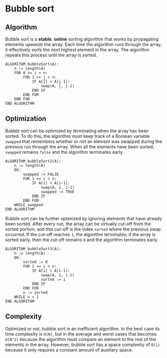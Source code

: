 # Bubble sort

## Algorithm
Bubble sort is a **stable**, **online** sorting algorithm that works by propagating elements upwards the array. Each time the algorithm runs through the array, it effectively sorts the next highest element in the array. The algorithm repeats this process until the array is sorted.
```
ALGORITHM bubbleSort(A):
    n := length(A)
    FOR 0 <= i < n:
        FOR 1 <= j < n:
            IF A[j] < A[j-1]:
                swap(A, j, j-1)
            END IF
        END FOR
    END FOR
END ALGORITHM
```

## Optimization
Bubble sort can be optimized by terminating when the array has been sorted. To do this, the algorithm must keep track of a Boolean variable `swapped` that remembers whether or not an element was swapped during the previous run through the array. When all the elements have been sorted, `swapped` remains `false` and the algorithm terminates early.
```
ALGORITHM bubbleSort2(A):
    n := length(A)
    DO:
        swapped := FALSE
        FOR 1 <= i < n:
            IF A[i] < A[i-1]:
                swap(A, i, i-1)
                swapped := TRUE
            END IF
        END FOR
    WHILE swapped
END ALGORITHM
```
Bubble sort can be further optimized by ignoring elements that have already been sorted. After every run, the array can be virtually cut-off from the sorted portion, and this cut-off is the index `sorted` where the previous swap occurred. If the cut-off reaches `1`, the algorithm terminates; if the array is sorted early, then the cut-off remains `0` and the algorithm terminates early.
```
ALGORITHM bubbleSort3(A):
    n := length(A)
    DO:
        sorted := 0
        FOR 1 <= i < n:
            IF A[i] < A[i-1]:
                swap(A, i, i-1)
                sorted := i
            END IF
        END FOR
        n := sorted
    WHILE n > 1
END ALGORITHM
```

## Complexity
Optimized or not, bubble sort is an inefficient algorithm. In the best case its time complexity is `O(N)`, but in the average and worst cases that becomes `O(N^2)` because the algorithm must compare an element to the rest of the elements in the array. However, bubble sort has a space complexity of `O(1)` because it only requires a constant amount of auxiliary space.
